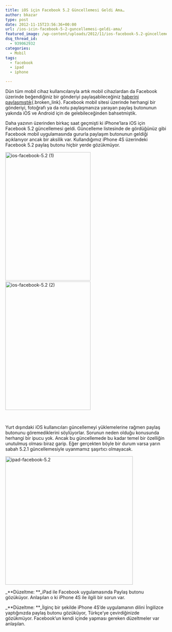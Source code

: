 ```yaml
---
title: iOS için Facebook 5.2 Güncellemesi Geldi Ama…
author: bkazar
type: post
date: 2012-11-15T23:56:36+00:00
url: /ios-icin-facebook-5-2-guncellemesi-geldi-ama/
featured_image: /wp-content/uploads/2012/11/ios-facebook-5.2-güncelleme-100x100.jpg
dsq_thread_id:
  - 939062932
categories:
  - Mobil
tags:
  - facebook
  - ipad
  - iphone

---
```

Dün tüm mobil cihaz kullanıcılarıyla artık mobil cihazlardan da Facebook üzerinde beğendiğiniz bir gönderiyi paylaşabileceğiniz [haberini paylaşmıştık][1]{.broken_link}. Facebook mobil sitesi üzerinde herhangi bir gönderiyi, fotoğrafı ya da notu paylaşmanıza yarayan paylaş butonunun yakında iOS ve Android için de gelebileceğinden bahsetmiştik.

Daha yazının üzerinden birkaç saat geçmişti ki iPhone&#8217;lara iOS için Facebook 5.2 güncellemesi geldi. Güncelleme listesinde de gördüğünüz gibi Facebook mobil uygulamasında gururla paylaşım butonunun geldiği açıklanıyor ancak bir aksilik var. Kullandığımız iPhone 4S üzerindeki Facebook 5.2 paylaş butonu hiçbir yerde gözükmüyor.

<img class="size-large wp-image-9182" title="ios-facebook-5.2 (1)" src="https://www.murekkep.org/wp-content/uploads/2012/11/ios-facebook-5.2-1-266x400.jpg" alt="ios-facebook-5.2 (1)" width="266" height="400" srcset="https://www.murekkep.org/wp-content/uploads/2012/11/ios-facebook-5.2-1-266x400.jpg 266w, https://www.murekkep.org/wp-content/uploads/2012/11/ios-facebook-5.2-1-33x50.jpg 33w, https://www.murekkep.org/wp-content/uploads/2012/11/ios-facebook-5.2-1-83x125.jpg 83w, https://www.murekkep.org/wp-content/uploads/2012/11/ios-facebook-5.2-1.jpg 533w" sizes="(max-width: 266px) 100vw, 266px" />              <img class="alignnone size-large wp-image-9183" title="ios-facebook-5.2 (2)" src="https://www.murekkep.org/wp-content/uploads/2012/11/ios-facebook-5.2-2-266x400.jpg" alt="ios-facebook-5.2 (2)" width="266" height="400" srcset="https://www.murekkep.org/wp-content/uploads/2012/11/ios-facebook-5.2-2-266x400.jpg 266w, https://www.murekkep.org/wp-content/uploads/2012/11/ios-facebook-5.2-2-33x50.jpg 33w, https://www.murekkep.org/wp-content/uploads/2012/11/ios-facebook-5.2-2-83x125.jpg 83w, https://www.murekkep.org/wp-content/uploads/2012/11/ios-facebook-5.2-2.jpg 533w" sizes="(max-width: 266px) 100vw, 266px" />

&nbsp;

Yurt dışındaki iOS kullanıcıları güncellemeyi yüklemelerine rağmen paylaş butonunu göremediklerini söylüyorlar. Sorunun neden olduğu konusunda herhangi bir ipucu yok. Ancak bu güncellemede bu kadar temel bir özelliğin unutulmuş olması biraz garip. Eğer gerçekten böyle bir durum varsa yarın sabah 5.2.1 güncellemesiyle uyanmamız şaşırtıcı olmayacak.

<a href="https://www.murekkep.org/ios-icin-facebook-5-2-guncellemesi-geldi-ama-9181/ipad-facebook-5-2" rel="attachment wp-att-9191"><img class="aligncenter size-large wp-image-9191" title="ipad-facebook-5.2" src="https://www.murekkep.org/wp-content/uploads/2012/11/ipad-facebook-5.2-398x400.jpg" alt="ipad-facebook-5.2" width="398" height="400" srcset="https://www.murekkep.org/wp-content/uploads/2012/11/ipad-facebook-5.2-398x400.jpg 398w, https://www.murekkep.org/wp-content/uploads/2012/11/ipad-facebook-5.2-150x150.jpg 150w, https://www.murekkep.org/wp-content/uploads/2012/11/ipad-facebook-5.2-250x250.jpg 250w, https://www.murekkep.org/wp-content/uploads/2012/11/ipad-facebook-5.2-100x100.jpg 100w, https://www.murekkep.org/wp-content/uploads/2012/11/ipad-facebook-5.2-50x50.jpg 50w, https://www.murekkep.org/wp-content/uploads/2012/11/ipad-facebook-5.2-124x125.jpg 124w, https://www.murekkep.org/wp-content/uploads/2012/11/ipad-facebook-5.2.jpg 956w" sizes="(max-width: 398px) 100vw, 398px" /></a>

_**Düzeltme: **_iPad ile Facebook uygulamasında Paylaş butonu gözüküyor. Anlaşılan o ki iPhone 4S ile ilgili bir sorun var.

_**Düzeltme: **_İlginç bir şekilde iPhone 4S&#8217;de uygulamanın dilini İngilizce yaptığınızda paylaş butonu gözüküyor, Türkçe&#8217;ye çevirdiğinizde gözükmüyor. Facebook&#8217;un kendi içinde yapması gereken düzeltmeler var anlaşılan.

 [1]: https://www.murekkep.org/paylas-butonu-sonunda-facebook-mobileda-9173